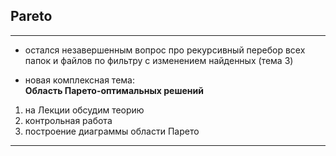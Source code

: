 ## Pareto

---  
- остался незавершенным вопрос про рекурсивный перебор всех папок и файлов по фильтру с изменением найденных (тема 3)  

- новая комплексная тема:  
__Область Парето-оптимальных решений__  
1) на Лекции обсудим теорию  
2) контрольная работа  
3) построение диаграммы области Парето  

---  

